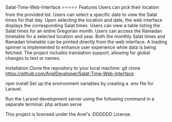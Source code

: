 Salat-Time-Web-Interface
⭐⭐⭐⭐⭐
Features
Users can pick their location from the provided list.
Users can select a specific date to view the Salat times for that day.
Upon selecting the location and date, the web interface displays the corresponding Salat times.
Users can view a table listing the Salat times for an entire Gregorian month.
Users can access the Ramadan timetable for a selected location and year.
Both the monthly Salat times and Ramadan timetable can be printed directly from the web interface.
A loading spinner is implemented to enhance user experience while data is being fetched.
The project includes translation support, allowing for global changes to text or names.

Installation
Clone the repository to your local machine:
git clone https://github.com/AnelDeveloper/Salat-Time-Web-Interface

npm install
Set up the environment variables by creating a .env file for Laravel.

Run the Laravel development server using the following command in a separate terminal:
php artisan serve

This project is licensed under the Anel's :DDDDDD License.